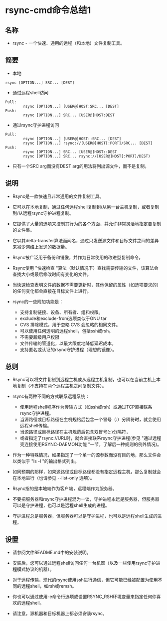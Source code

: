 # rsync-cmd命令总结1

## 名称
- rsync - 一个快速、通用的远程（和本地）文件复制工具。

## 简要

- 本地
```
rsync [OPTION...] SRC... [DEST]
```

- 通过远程shell访问
```
Pull:
        rsync [OPTION...] [USER@]HOST:SRC... [DEST]
Push:
        rsync [OPTION...] SRC... [USER@]HOST:DEST
```

- 通过rsync守护进程访问
```
Pull:
        rsync [OPTION...] [USER@]HOST::SRC... [DEST]
        rsync [OPTION...] rsync://[USER@]HOST[:PORT]/SRC... [DEST]
Push:
        rsync [OPTION...] SRC... [USER@]HOST::DEST
        rsync [OPTION...] SRC... rsync://[USER@]HOST[:PORT]/DEST)
```

- 只有一个SRC arg而没有DEST arg的用法将列出源文件，而不是复制。

## 说明

- Rsync是一款快速且非常通用的文件复制工具。
- 它可以在本地复制，通过任何远程shell复制到/从另一台主机复制，或者复制到/从远程rsync守护进程复制。
- 它提供了大量的选项来控制其行为的各个方面，并允许非常灵活地指定要复制的文件集。
- 它以其delta-transfer算法而闻名，通过只发送源文件和目标文件之间的差异来减少网络上发送的数据量。
- Rsync被广泛用于备份和镜像，并作为日常使用的改进型复制命令。

- Rsync使用 "快速检查 "算法（默认情况下）查找需要传输的文件，该算法会查找大小或最后修改时间有变化的文件。
- 当快速检查表明文件的数据不需要更新时，其他保留的属性（如选项要求的）的任何变化都会直接在目标文件上进行。

- rsync的一些附加功能是：
  - 支持复制链接、设备、所有者、组和权限。
  - exclude和exclude-from选项类似于GNU tar
  - CVS 排除模式，用于忽略 CVS 会忽略的相同文件。
  - 可以使用任何透明的远程shell，包括ssh或rsh。
  - 不需要超级用户权限
  - 文件传输的管道化，以最大限度地降低延迟成本。
  - 支持匿名或认证的rsync守护进程（理想的镜像）。

## 总则
- Rsync可以将文件复制到远程主机或从远程主机复制，也可以在当前主机上本地复制（不支持在两个远程主机之间复制文件）。

- rsync有两种不同的方式联系远程系统：
  - 使用远程shell程序作为传输方式（如ssh或rsh）或通过TCP直接联系rsync守护进程。
  - 当源路径或目标路径在主机规格后包含一个冒号（:）分隔符时，就会使用远程shell传输。
  - 当源路径或目标路径在主机规范后包含双冒号(::)分隔符，
  - 或者指定了rsync://URL时，就会直接联系rsync守护进程(参见 "通过远程壳连接使用RSYNC-DAEMON功能 "一节，了解后一种规则的例外情况)。


- 作为一种特殊情况，如果指定了一个单一的源参数而没有目的地，那么文件会以类似于 "ls -l "的输出格式列出。
- 如同预期的那样，如果源路径或目标路径都没有指定远程主机，那么复制就会在本地进行（也请参见 --list-only 选项）。

- Rsync指的是本地端作为客户端，远程端作为服务器。
- 不要把服务器和rsync守护进程混为一谈，守护进程永远是服务器，但服务器可以是守护进程，也可以是远程shell生成的进程。
- 守护进程总是服务器，但服务器可以是守护进程，也可以是远程shell生成的进程。

## 设置
- 请参阅文件README.md中的安装说明。

- 安装后，您可以通过远程shell访问任何一台机器（以及一些使用rsync守护进程模式协议的机器）。
- 对于远程传输，现代的rsync使用ssh进行通信，但它可能已经被配置为使用不同的远程shell，如rsh或remsh。

- 你也可以通过使用-e命令行选项或设置RSYNC_RSH环境变量来指定任何你喜欢的远程shell。
- 请注意，源机器和目标机器上都必须安装rsync。
